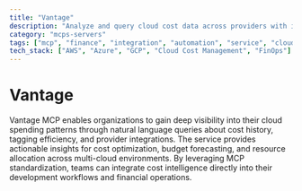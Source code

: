 ```yaml
---
title: "Vantage"
description: "Analyze and query cloud cost data across providers with intelligent cost management insights."
category: "mcps-servers"
tags: ["mcp", "finance", "integration", "automation", "service", "cloud"]
tech_stack: ["AWS", "Azure", "GCP", "Cloud Cost Management", "FinOps"]
---
```


# Vantage

Vantage MCP enables organizations to gain deep visibility into their cloud spending patterns through natural language queries about cost history, tagging efficiency, and provider integrations. The service provides actionable insights for cost optimization, budget forecasting, and resource allocation across multi-cloud environments. By leveraging MCP standardization, teams can integrate cost intelligence directly into their development workflows and financial operations.
